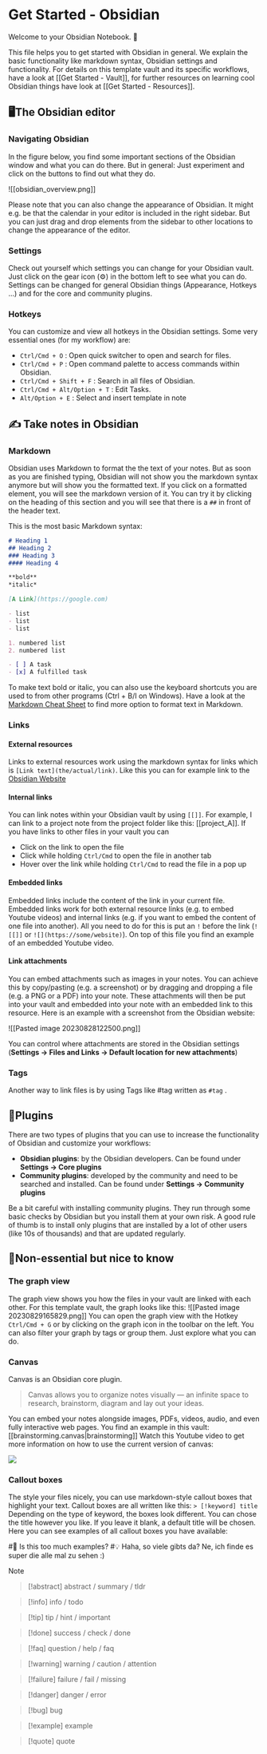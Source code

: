 # Get Started - Obsidian
Welcome to your Obsidian Notebook. 🎉

This file helps you to get started with Obsidian in general. We explain the basic functionality like markdown syntax, Obsidian settings and functionality. For details on this template vault and its specific workflows, have a look at [[Get Started - Vault]], for further resources on learning cool Obsidian things have look at [[Get Started - Resources]].
## 🖥The Obsidian editor

### Navigating Obsidian

In the figure below, you find some important sections of the Obsidian window and what you can do there. But in general: Just experiment and click on the buttons to find out what they do.

![[obsidian_overview.png]]

Please note that you can also change the appearance of Obsidian. It might e.g. be that the calendar in your editor is included in the right sidebar. But you can just drag and drop elements from the sidebar to other locations to change the appearance of the editor.
### Settings

Check out yourself which settings you can change for your Obsidian vault. Just click on the gear icon (⚙) in the bottom left to see what you can do. 
Settings can be changed for general Obsidian things (Appearance, Hotkeys ...) and for the core and community plugins.

### Hotkeys 
You can customize and view all hotkeys in the Obsidian settings. 
Some very essential ones (for my workflow) are: 
- `Ctrl/Cmd + O` : Open quick switcher to open and search for files.
- `Ctrl/Cmd + P` : Open command palette to access commands within Obsidian.
- `Ctrl/Cmd + Shift + F` : Search in all files of Obsidian. 
- `Ctrl/Cmd + Alt/Option + T` : Edit Tasks. 
- `Alt/Option + E` : Select and insert template in note

## ✍ Take notes in Obsidian

### Markdown

Obsidian uses Markdown to format the the text of your notes. 
But as soon as you are finished typing, Obsidian will not show you the markdown syntax anymore but will show you the formatted text. If you click on a formatted element, you will see the markdown version of it. You can try it by clicking on the heading of this section and you will see that there is a `##` in front of the header text.

This is the most basic Markdown syntax:

```md
# Heading 1
## Heading 2
### Heading 3
#### Heading 4

**bold**
*italic*

[A Link](https://google.com)

- list
- list
- list

1. numbered list
2. numbered list

- [ ] A task
- [x] A fulfilled task
```

To make text bold or italic, you can also use the keyboard shortcuts you are used to from other programs (Ctrl + B/I on Windows). Have a look at the [Markdown Cheat Sheet](https://github.com/adam-p/markdown-here/wiki/Markdown-Cheatsheet) to find more option to format text in Markdown.
### Links

#### External resources
Links to external resources work using the markdown syntax for links which is `[Link text](the/actual/link)`. Like this you can for example link to the [Obsidian Website](https://obsidian.md/)
#### Internal links
You can link notes within your Obsidian vault by using `[[]]`. For example, I can link to a project note from the project folder like this: [[project_A]].
If you have links to other files in your vault you can
- Click on the link to open the file
- Click while holding `Ctrl/Cmd` to open the file in another tab
- Hover over the link while holding `Ctrl/Cmd` to read the file in a pop up
#### Embedded links
Embedded links include the content of the link in your current file. Embedded links work for both external resource links (e.g. to embed Youtube videos) and internal links (e.g. if you want to embed the content of one file into another). All you need to do for this is put an `!` before the link (`![[]]` or `![](https://some/website)`). On top of this file you find an example of an embedded Youtube video.
#### Link attachments
You can embed attachments such as images in your notes. You can achieve this by copy/pasting (e.g. a screenshot) or by dragging and dropping a file (e.g. a PNG or a PDF) into your note. These attachments will then be put into your vault and embedded into your note with an embedded link to this resource. Here is an example with a screenshot from the Obsidian website:

![[Pasted image 20230828122500.png]]

You can control where attachments are stored in the Obsidian settings (**Settings -> Files and Links -> Default location for new attachments**)
### Tags
Another way to link files is by using Tags like #tag written as `#tag` .

## 🧩Plugins

There are two types of plugins that you can use to increase the functionality of Obsidian and customize your workflows:

- **Obsidian plugins**: by the Obsidian developers. Can be found under **Settings -> Core plugins**
- **Community plugins**: developed by the community and need to be searched and installed. Can be found under **Settings -> Community plugins**

Be a bit careful with installing community plugins. They run through some basic checks by Obsidian but you install them at your own risk. A good rule of thumb is to install only plugins that are installed by a lot of other users (like 10s of thousands) and that are updated regularly.
## 🎁Non-essential but nice to know
### The graph view

The graph view shows you how the files in your vault are linked with each other. For this template vault, the graph looks like this:
![[Pasted image 20230829165829.png]]
You can open the graph view with the Hotkey `Ctrl/Cmd + G` or by clicking on the graph icon in the toolbar on the left. You can also filter your graph by tags or group them. Just explore what you can do.
### Canvas
Canvas is an Obsidian core plugin.

> Canvas allows you to organize notes visually — an infinite space to research, brainstorm, diagram and lay out your ideas.

You can embed your notes alongside images, PDFs, videos, audio, and even fully interactive web pages. 
You find an example in this vault: [[brainstorming.canvas|brainstorming]]
Watch this Youtube video to get more information on how to use the current version of canvas:

![](https://www.youtube.com/embed/G3DJKk4ivq4)

### Callout boxes

The style your files nicely, you can use markdown-style callout boxes that highlight your text. Callout boxes are all written like this: `> [!keyword] title`
Depending on the type of keyword, the boxes look different. You can chose the title however you like. If you leave it blank, a default title will be chosen.
Here you can see examples of all callout boxes you have available:

#🚧 Is this too much examples?
#💡 Haha, so viele gibts da? Ne, ich finde es super die alle mal zu sehen :) 

> [!Note]

> [!abstract] abstract / summary / tldr

> [!info] info / todo

> [!tip] tip / hint / important

> [!done] success / check / done

> [!faq] question / help / faq

> [!warning] warning / caution / attention

> [!failure] failure / fail / missing

> [!danger] danger / error

> [!bug] bug

> [!example] example

> [!quote] quote


